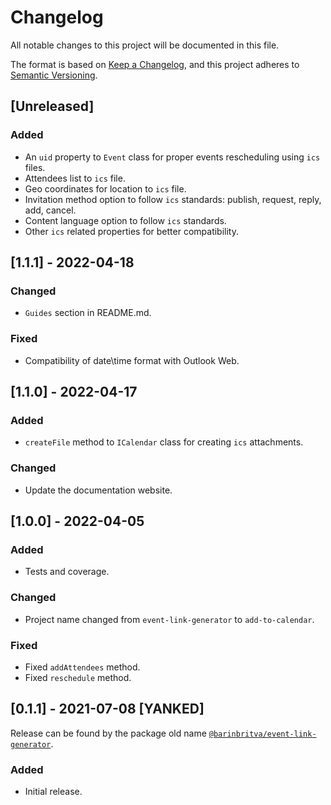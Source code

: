 # Changelog
All notable changes to this project will be documented in this file.

The format is based on [Keep a Changelog](https://keepachangelog.com/en/1.1.0/),
and this project adheres to [Semantic Versioning](https://semver.org/spec/v2.0.0.html).

## [Unreleased]

### Added

- An `uid` property to `Event` class for proper events rescheduling using `ics` files.
- Attendees list to `ics` file.
- Geo coordinates for location to `ics` file.
- Invitation method option to follow `ics` standards: publish, request, reply, add, cancel.
- Content language option to follow `ics` standards.
- Other `ics` related properties for better compatibility.

## [1.1.1] - 2022-04-18

### Changed

- `Guides` section in README.md.

### Fixed

- Compatibility of date\time format with Outlook Web.

## [1.1.0] - 2022-04-17

### Added

- `createFile` method to `ICalendar` class for creating `ics` attachments.

### Changed

- Update the documentation website.

## [1.0.0] - 2022-04-05

### Added

- Tests and coverage.

### Changed

- Project name changed from `event-link-generator` to `add-to-calendar`.

### Fixed

- Fixed `addAttendees` method.
- Fixed `reschedule` method.

## [0.1.1] - 2021-07-08 [YANKED]

Release can be found by the package old name [`@barinbritva/event-link-generator`](https://www.npmjs.com/package/@barinbritva/event-link-generator).

### Added

- Initial release.

